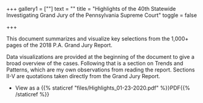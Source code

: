 +++
gallery1 = [""]
text = ""
title = "Highlights of the 40th Statewide Investigating Grand Jury of the Pennsylvania Supreme Court"
toggle = false

+++

This document summarizes and visualize key selections from the 1,000+ pages of the 2018 P.A. Grand Jury Report. 

Data visualizations are provided at the beginning of the document to give a broad overview of the cases. Following that is a section on
Trends and Patterns, which are my own observations from reading the report. 
Sections II-V are quotations taken directly from the Grand Jury Report.

* View as a {{% staticref "files/Highlights_01-23-2020.pdf" %}}PDF{{% /staticref %}}
